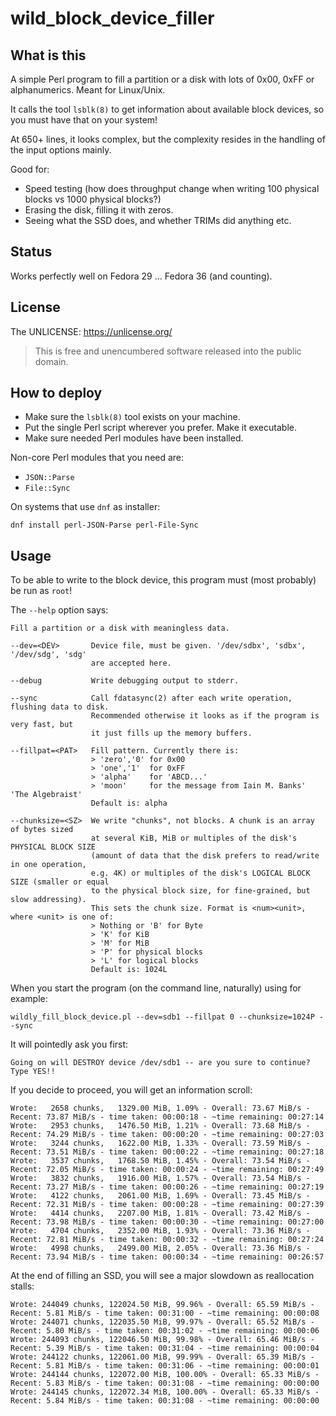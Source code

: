 # wild_block_device_filler

## What is this

A simple Perl program to fill a partition or a disk with lots of 0x00, 0xFF or alphanumerics. Meant for Linux/Unix.

It calls the tool `lsblk(8)` to get information about available block devices, so you must have that on your system!

At 650+ lines, it looks complex, but the complexity resides in the handling of the input options mainly.

Good for:

   * Speed testing (how does throughput change when writing 100 physical blocks vs 1000 physical blocks?)
   * Erasing the disk, filling it with zeros.
   * Seeing what the SSD does, and whether TRIMs did anything etc.
   
## Status

Works perfectly well on Fedora 29 ... Fedora 36 (and counting).

## License

The UNLICENSE: https://unlicense.org/

> This is free and unencumbered software released into the public domain.

## How to deploy

   * Make sure the `lsblk(8)` tool exists on your machine.
   * Put the single Perl script wherever you prefer. Make it executable.
   * Make sure needed Perl modules have been installed. 
   
Non-core Perl modules that you need are:

   * `JSON::Parse`
   * `File::Sync`

On systems that use `dnf` as installer:

    dnf install perl-JSON-Parse perl-File-Sync

## Usage

To be able to write to the block device, this program must (most probably) be run as `root`!

The `--help` option says:

    Fill a partition or a disk with meaningless data.

    --dev=<DEV>       Device file, must be given. '/dev/sdbx', 'sdbx', '/dev/sdg', 'sdg'
                      are accepted here.

    --debug           Write debugging output to stderr.

    --sync            Call fdatasync(2) after each write operation, flushing data to disk. 
                      Recommended otherwise it looks as if the program is very fast, but
                      it just fills up the memory buffers.

    --fillpat=<PAT>   Fill pattern. Currently there is:
                      > 'zero','0' for 0x00
                      > 'one','1'  for 0xFF
                      > 'alpha'    for 'ABCD...'
                      > 'moon'     for the message from Iain M. Banks' 'The Algebraist'
                      Default is: alpha

    --chunksize=<SZ>  We write "chunks", not blocks. A chunk is an array of bytes sized 
                      at several KiB, MiB or multiples of the disk's PHYSICAL BLOCK SIZE
                      (amount of data that the disk prefers to read/write in one operation,
                      e.g. 4K) or multiples of the disk's LOGICAL BLOCK SIZE (smaller or equal
                      to the physical block size, for fine-grained, but slow addressing).
                      This sets the chunk size. Format is <num><unit>, where <unit> is one of:
                      > Nothing or 'B' for Byte
                      > 'K' for KiB
                      > 'M' for MiB
                      > 'P' for physical blocks
                      > 'L' for logical blocks
                      Default is: 1024L

When you start the program (on the command line, naturally) using for example:

    wildly_fill_block_device.pl --dev=sdb1 --fillpat 0 --chunksize=1024P --sync
   
It will pointedly ask you first:

    Going on will DESTROY device /dev/sdb1 -- are you sure to continue? Type YES!!

If you decide to proceed, you will get an information scroll:

    Wrote:   2658 chunks,   1329.00 MiB, 1.09% - Overall: 73.67 MiB/s - Recent: 73.87 MiB/s - time taken: 00:00:18 - ~time remaining: 00:27:14
    Wrote:   2953 chunks,   1476.50 MiB, 1.21% - Overall: 73.68 MiB/s - Recent: 74.29 MiB/s - time taken: 00:00:20 - ~time remaining: 00:27:03
    Wrote:   3244 chunks,   1622.00 MiB, 1.33% - Overall: 73.59 MiB/s - Recent: 73.51 MiB/s - time taken: 00:00:22 - ~time remaining: 00:27:18
    Wrote:   3537 chunks,   1768.50 MiB, 1.45% - Overall: 73.54 MiB/s - Recent: 72.05 MiB/s - time taken: 00:00:24 - ~time remaining: 00:27:49
    Wrote:   3832 chunks,   1916.00 MiB, 1.57% - Overall: 73.54 MiB/s - Recent: 73.27 MiB/s - time taken: 00:00:26 - ~time remaining: 00:27:19
    Wrote:   4122 chunks,   2061.00 MiB, 1.69% - Overall: 73.45 MiB/s - Recent: 72.31 MiB/s - time taken: 00:00:28 - ~time remaining: 00:27:39
    Wrote:   4414 chunks,   2207.00 MiB, 1.81% - Overall: 73.42 MiB/s - Recent: 73.98 MiB/s - time taken: 00:00:30 - ~time remaining: 00:27:00
    Wrote:   4704 chunks,   2352.00 MiB, 1.93% - Overall: 73.36 MiB/s - Recent: 72.81 MiB/s - time taken: 00:00:32 - ~time remaining: 00:27:24
    Wrote:   4998 chunks,   2499.00 MiB, 2.05% - Overall: 73.36 MiB/s - Recent: 73.94 MiB/s - time taken: 00:00:34 - ~time remaining: 00:26:57

At the end of filling an SSD, you will see a major slowdown as reallocation stalls:

    Wrote: 244049 chunks, 122024.50 MiB, 99.96% - Overall: 65.59 MiB/s - Recent: 5.81 MiB/s - time taken: 00:31:00 - ~time remaining: 00:00:08
    Wrote: 244071 chunks, 122035.50 MiB, 99.97% - Overall: 65.52 MiB/s - Recent: 5.80 MiB/s - time taken: 00:31:02 - ~time remaining: 00:00:06
    Wrote: 244093 chunks, 122046.50 MiB, 99.98% - Overall: 65.46 MiB/s - Recent: 5.39 MiB/s - time taken: 00:31:04 - ~time remaining: 00:00:04
    Wrote: 244122 chunks, 122061.00 MiB, 99.99% - Overall: 65.39 MiB/s - Recent: 5.81 MiB/s - time taken: 00:31:06 - ~time remaining: 00:00:01
    Wrote: 244144 chunks, 122072.00 MiB, 100.00% - Overall: 65.33 MiB/s - Recent: 5.83 MiB/s - time taken: 00:31:08 - ~time remaining: 00:00:00
    Wrote: 244145 chunks, 122072.34 MiB, 100.00% - Overall: 65.33 MiB/s - Recent: 5.84 MiB/s - time taken: 00:31:08 - ~time remaining: 00:00:00
